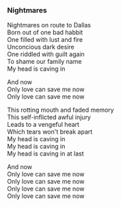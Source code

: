 ### Nightmares

Nightmares on route to Dallas  
Born out of one bad habbit  
One filled with lust and fire  
Unconcious dark desire  
One riddled with guilt again  
To shame our family name  
My head is caving in

And now  
Only love can save me now  
Only love can save me now

This rotting mouth and faded memory  
This self-inflicted awful injury  
Leads to a vengeful heart  
Which tears won't break apart  
My head is caving in  
My head is caving in  
My head is caving in at last

And now  
Only love can save me now  
Only love can save me now  
Only love can save me now  
Only love can save me now